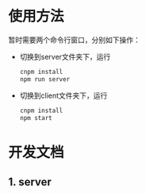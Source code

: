 # 使用方法

暂时需要两个命令行窗口，分别如下操作：

- 切换到server文件夹下，运行

  ```bash
  cnpm install
  npm run server
  ```

- 切换到client文件夹下，运行

  ```bash
  cnpm install
  npm start
  ```

# 开发文档

## 1. server

